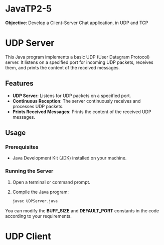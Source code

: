 # JavaTP2-5
**Objective**: Develop a Client-Server Chat application, in UDP and TCP

# UDP Server

This Java program implements a basic UDP (User Datagram Protocol) server. It listens on a specified port for incoming UDP packets, receives them, and prints the content of the received messages.

## Features

- **UDP Server**: Listens for UDP packets on a specified port.
- **Continuous Reception**: The server continuously receives and processes UDP packets.
- **Prints Received Messages**: Prints the content of the received UDP messages.

## Usage

### Prerequisites

- Java Development Kit (JDK) installed on your machine.

### Running the Server

1. Open a terminal or command prompt.

2. Compile the Java program:

   ```bash
   javac UDPServer.java

You can modify the **BUFF_SIZE** and **DEFAULT_PORT** constants in the code according to your requirements.

# UDP Client
